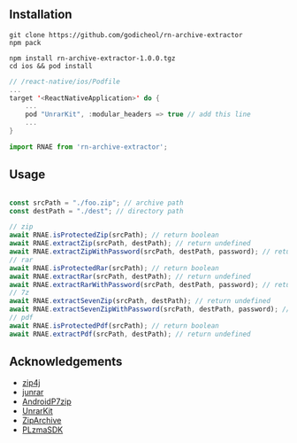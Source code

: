## Installation

```console
git clone https://github.com/godicheol/rn-archive-extractor
npm pack
```

```console
npm install rn-archive-extractor-1.0.0.tgz
cd ios && pod install
```

```swift
// /react-native/ios/Podfile
...
target '<ReactNativeApplication>' do {
    ...
    pod "UnrarKit", :modular_headers => true // add this line
    ...
}
```

```js
import RNAE from 'rn-archive-extractor';
```

## Usage

```js

const srcPath = "./foo.zip"; // archive path
const destPath = "./dest"; // directory path

// zip
await RNAE.isProtectedZip(srcPath); // return boolean
await RNAE.extractZip(srcPath, destPath); // return undefined
await RNAE.extractZipWithPassword(srcPath, destPath, password); // return undefined
// rar
await RNAE.isProtectedRar(srcPath); // return boolean
await RNAE.extractRar(srcPath, destPath); // return undefined
await RNAE.extractRarWithPassword(srcPath, destPath, password); // return undefined
// 7z
await RNAE.extractSevenZip(srcPath, destPath); // return undefined
await RNAE.extractSevenZipWithPassword(srcPath, destPath, password); // return undefined
// pdf
await RNAE.isProtectedPdf(srcPath); // return boolean
await RNAE.extractPdf(srcPath, destPath); // return undefined
```

## Acknowledgements

- [zip4j](https://github.com/srikanth-lingala/zip4j)
- [junrar](https://github.com/junrar/junrar)
- [AndroidP7zip](https://github.com/hzy3774/AndroidP7zip)
- [UnrarKit](https://github.com/abbeycode/UnrarKit)
- [ZipArchive](https://github.com/ZipArchive/ZipArchive)
- [PLzmaSDK](https://github.com/OlehKulykov/PLzmaSDK)